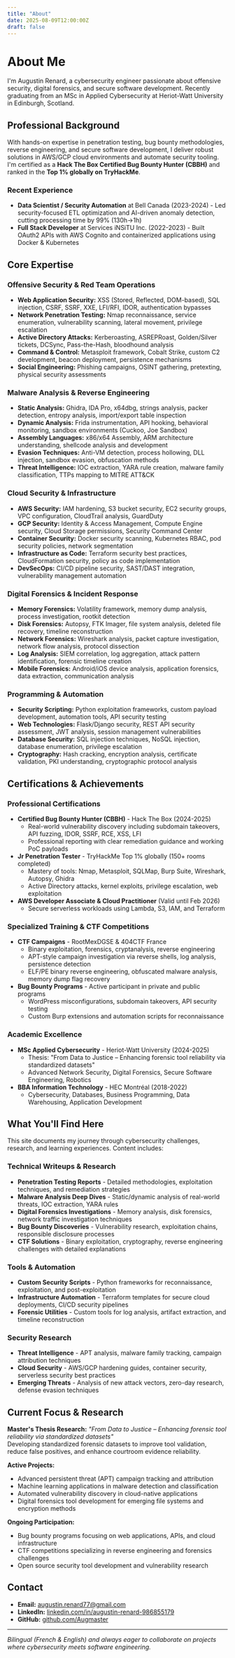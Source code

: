 ```yaml
---
title: "About"
date: 2025-08-09T12:00:00Z
draft: false
---
```


# About Me

I'm Augustin Renard, a cybersecurity engineer passionate about offensive security, digital forensics, and secure software development. Recently graduating from an MSc in Applied Cybersecurity at Heriot-Watt University in Edinburgh, Scotland.

## Professional Background

With hands-on expertise in penetration testing, bug bounty methodologies, reverse engineering, and secure software development, I deliver robust solutions in AWS/GCP cloud environments and automate security tooling. I'm certified as a **Hack The Box Certified Bug Bounty Hunter (CBBH)** and ranked in the **Top 1% globally on TryHackMe**.

### Recent Experience
- **Data Scientist / Security Automation** at Bell Canada (2023-2024) - Led security-focused ETL optimization and AI-driven anomaly detection, cutting processing time by 99% (130h→1h)
- **Full Stack Developer** at Services iNSiTU Inc. (2022-2023) - Built OAuth2 APIs with AWS Cognito and containerized applications using Docker & Kubernetes

## Core Expertise

### Offensive Security & Red Team Operations
- **Web Application Security:** XSS (Stored, Reflected, DOM-based), SQL injection, CSRF, SSRF, XXE, LFI/RFI, IDOR, authentication bypasses
- **Network Penetration Testing:** Nmap reconnaissance, service enumeration, vulnerability scanning, lateral movement, privilege escalation
- **Active Directory Attacks:** Kerberoasting, ASREPRoast, Golden/Silver tickets, DCSync, Pass-the-Hash, bloodhound analysis
- **Command & Control:** Metasploit framework, Cobalt Strike, custom C2 development, beacon deployment, persistence mechanisms
- **Social Engineering:** Phishing campaigns, OSINT gathering, pretexting, physical security assessments

### Malware Analysis & Reverse Engineering
- **Static Analysis:** Ghidra, IDA Pro, x64dbg, strings analysis, packer detection, entropy analysis, import/export table inspection
- **Dynamic Analysis:** Frida instrumentation, API hooking, behavioral monitoring, sandbox environments (Cuckoo, Joe Sandbox)
- **Assembly Languages:** x86/x64 Assembly, ARM architecture understanding, shellcode analysis and development
- **Evasion Techniques:** Anti-VM detection, process hollowing, DLL injection, sandbox evasion, obfuscation methods
- **Threat Intelligence:** IOC extraction, YARA rule creation, malware family classification, TTPs mapping to MITRE ATT&CK

### Cloud Security & Infrastructure
- **AWS Security:** IAM hardening, S3 bucket security, EC2 security groups, VPC configuration, CloudTrail analysis, GuardDuty
- **GCP Security:** Identity & Access Management, Compute Engine security, Cloud Storage permissions, Security Command Center
- **Container Security:** Docker security scanning, Kubernetes RBAC, pod security policies, network segmentation
- **Infrastructure as Code:** Terraform security best practices, CloudFormation security, policy as code implementation
- **DevSecOps:** CI/CD pipeline security, SAST/DAST integration, vulnerability management automation

### Digital Forensics & Incident Response
- **Memory Forensics:** Volatility framework, memory dump analysis, process investigation, rootkit detection
- **Disk Forensics:** Autopsy, FTK Imager, file system analysis, deleted file recovery, timeline reconstruction
- **Network Forensics:** Wireshark analysis, packet capture investigation, network flow analysis, protocol dissection
- **Log Analysis:** SIEM correlation, log aggregation, attack pattern identification, forensic timeline creation
- **Mobile Forensics:** Android/iOS device analysis, application forensics, data extraction, communication analysis

### Programming & Automation
- **Security Scripting:** Python exploitation frameworks, custom payload development, automation tools, API security testing
- **Web Technologies:** Flask/Django security, REST API security assessment, JWT analysis, session management vulnerabilities
- **Database Security:** SQL injection techniques, NoSQL injection, database enumeration, privilege escalation
- **Cryptography:** Hash cracking, encryption analysis, certificate validation, PKI understanding, cryptographic protocol analysis  

## Certifications & Achievements

### Professional Certifications
- **Certified Bug Bounty Hunter (CBBH)** - Hack The Box (2024-2025)
  - Real-world vulnerability discovery including subdomain takeovers, API fuzzing, IDOR, SSRF, RCE, XSS, LFI
  - Professional reporting with clear remediation guidance and working PoC payloads
- **Jr Penetration Tester** - TryHackMe Top 1% globally (150+ rooms completed)
  - Mastery of tools: Nmap, Metasploit, SQLMap, Burp Suite, Wireshark, Autopsy, Ghidra
  - Active Directory attacks, kernel exploits, privilege escalation, web exploitation
- **AWS Developer Associate & Cloud Practitioner** (Valid until Feb 2026)
  - Secure serverless workloads using Lambda, S3, IAM, and Terraform

### Specialized Training & CTF Competitions
- **CTF Campaigns** - RootMexDGSE & 404CTF France
  - Binary exploitation, forensics, cryptanalysis, reverse engineering
  - APT-style campaign investigation via reverse shells, log analysis, persistence detection
  - ELF/PE binary reverse engineering, obfuscated malware analysis, memory dump flag recovery
- **Bug Bounty Programs** - Active participant in private and public programs
  - WordPress misconfigurations, subdomain takeovers, API security testing
  - Custom Burp extensions and automation scripts for reconnaissance

### Academic Excellence
- **MSc Applied Cybersecurity** - Heriot-Watt University (2024-2025)
  - Thesis: "From Data to Justice – Enhancing forensic tool reliability via standardized datasets"
  - Advanced Network Security, Digital Forensics, Secure Software Engineering, Robotics
- **BBA Information Technology** - HEC Montréal (2018-2022)
  - Cybersecurity, Databases, Business Programming, Data Warehousing, Application Development

## What You'll Find Here

This site documents my journey through cybersecurity challenges, research, and learning experiences. Content includes:

### Technical Writeups & Research
- **Penetration Testing Reports** - Detailed methodologies, exploitation techniques, and remediation strategies
- **Malware Analysis Deep Dives** - Static/dynamic analysis of real-world threats, IOC extraction, YARA rules
- **Digital Forensics Investigations** - Memory analysis, disk forensics, network traffic investigation techniques
- **Bug Bounty Discoveries** - Vulnerability research, exploitation chains, responsible disclosure processes
- **CTF Solutions** - Binary exploitation, cryptography, reverse engineering challenges with detailed explanations

### Tools & Automation
- **Custom Security Scripts** - Python frameworks for reconnaissance, exploitation, and post-exploitation
- **Infrastructure Automation** - Terraform templates for secure cloud deployments, CI/CD security pipelines
- **Forensic Utilities** - Custom tools for log analysis, artifact extraction, and timeline reconstruction

### Security Research
- **Threat Intelligence** - APT analysis, malware family tracking, campaign attribution techniques  
- **Cloud Security** - AWS/GCP hardening guides, container security, serverless security best practices
- **Emerging Threats** - Analysis of new attack vectors, zero-day research, defense evasion techniques

## Current Focus & Research

**Master's Thesis Research:** *"From Data to Justice – Enhancing forensic tool reliability via standardized datasets"*  
Developing standardized forensic datasets to improve tool validation, reduce false positives, and enhance courtroom evidence reliability.

**Active Projects:**
- Advanced persistent threat (APT) campaign tracking and attribution
- Machine learning applications in malware detection and classification  
- Automated vulnerability discovery in cloud-native applications
- Digital forensics tool development for emerging file systems and encryption methods

**Ongoing Participation:**
- Bug bounty programs focusing on web applications, APIs, and cloud infrastructure
- CTF competitions specializing in reverse engineering and forensics challenges
- Open source security tool development and vulnerability research

## Contact

- **Email:** augustin.renard77@gmail.com
- **LinkedIn:** [linkedin.com/in/augustin-renard-986855179](https://linkedin.com/in/augustin-renard-986855179)
- **GitHub:** [github.com/Augmaster](https://github.com/Augmaster)

---

*Bilingual (French & English) and always eager to collaborate on projects where cybersecurity meets software engineering.*